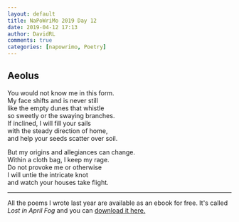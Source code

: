 ```yaml
---  
layout: default  
title: NaPoWriMo 2019 Day 12  
date: 2019-04-12 17:13  
author: DavidRL  
comments: true  
categories: [napowrimo, Poetry]  
---  
```

<!-- wp:heading -->  
<h2>Aeolus</h2>  
<!-- /wp:heading -->  

  
<p>You would not know me in this form.<br />My face shifts and is never still<br />like the empty dunes that whistle<br />so sweetly or the swaying branches.<br />If inclined, I will fill your sails<br />with the steady direction of home,<br />and help your seeds scatter over soil.</p>  


  
<p>But my origins and allegiances can change.<br />Within a cloth bag, I keep my rage.<br />Do not provoke me or otherwise<br />I will untie the intricate knot<br />and watch your houses take flight. </p>  


 
<hr class="wp-block-separator"/>  
 

   
<p>All the poems I wrote last year are available as an ebook for free. It's called <em>Lost in April Fog </em>and you can <a href="/aprilfog/">download it here. </a></p>  

